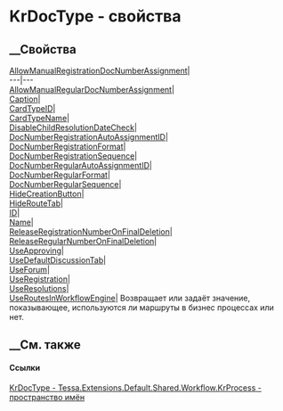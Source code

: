 # KrDocType - свойства
##  __Свойства
[AllowManualRegistrationDocNumberAssignment](P_Tessa_Extensions_Default_Shared_Workflow_KrProcess_KrDocType_AllowManualRegistrationDocNumberAssignment.htm)|  
---|---  
[AllowManualRegularDocNumberAssignment](P_Tessa_Extensions_Default_Shared_Workflow_KrProcess_KrDocType_AllowManualRegularDocNumberAssignment.htm)|  
[Caption](P_Tessa_Extensions_Default_Shared_Workflow_KrProcess_KrDocType_Caption.htm)|  
[CardTypeID](P_Tessa_Extensions_Default_Shared_Workflow_KrProcess_KrDocType_CardTypeID.htm)|  
[CardTypeName](P_Tessa_Extensions_Default_Shared_Workflow_KrProcess_KrDocType_CardTypeName.htm)|  
[DisableChildResolutionDateCheck](P_Tessa_Extensions_Default_Shared_Workflow_KrProcess_KrDocType_DisableChildResolutionDateCheck.htm)|  
[DocNumberRegistrationAutoAssignmentID](P_Tessa_Extensions_Default_Shared_Workflow_KrProcess_KrDocType_DocNumberRegistrationAutoAssignmentID.htm)|  
[DocNumberRegistrationFormat](P_Tessa_Extensions_Default_Shared_Workflow_KrProcess_KrDocType_DocNumberRegistrationFormat.htm)|  
[DocNumberRegistrationSequence](P_Tessa_Extensions_Default_Shared_Workflow_KrProcess_KrDocType_DocNumberRegistrationSequence.htm)|  
[DocNumberRegularAutoAssignmentID](P_Tessa_Extensions_Default_Shared_Workflow_KrProcess_KrDocType_DocNumberRegularAutoAssignmentID.htm)|  
[DocNumberRegularFormat](P_Tessa_Extensions_Default_Shared_Workflow_KrProcess_KrDocType_DocNumberRegularFormat.htm)|  
[DocNumberRegularSequence](P_Tessa_Extensions_Default_Shared_Workflow_KrProcess_KrDocType_DocNumberRegularSequence.htm)|  
[HideCreationButton](P_Tessa_Extensions_Default_Shared_Workflow_KrProcess_KrDocType_HideCreationButton.htm)|  
[HideRouteTab](P_Tessa_Extensions_Default_Shared_Workflow_KrProcess_KrDocType_HideRouteTab.htm)|  
[ID](P_Tessa_Extensions_Default_Shared_Workflow_KrProcess_KrDocType_ID.htm)|  
[Name](P_Tessa_Extensions_Default_Shared_Workflow_KrProcess_KrDocType_Name.htm)|  
[ReleaseRegistrationNumberOnFinalDeletion](P_Tessa_Extensions_Default_Shared_Workflow_KrProcess_KrDocType_ReleaseRegistrationNumberOnFinalDeletion.htm)|  
[ReleaseRegularNumberOnFinalDeletion](P_Tessa_Extensions_Default_Shared_Workflow_KrProcess_KrDocType_ReleaseRegularNumberOnFinalDeletion.htm)|  
[UseApproving](P_Tessa_Extensions_Default_Shared_Workflow_KrProcess_KrDocType_UseApproving.htm)|  
[UseDefaultDiscussionTab](P_Tessa_Extensions_Default_Shared_Workflow_KrProcess_KrDocType_UseDefaultDiscussionTab.htm)|  
[UseForum](P_Tessa_Extensions_Default_Shared_Workflow_KrProcess_KrDocType_UseForum.htm)|  
[UseRegistration](P_Tessa_Extensions_Default_Shared_Workflow_KrProcess_KrDocType_UseRegistration.htm)|  
[UseResolutions](P_Tessa_Extensions_Default_Shared_Workflow_KrProcess_KrDocType_UseResolutions.htm)|  
[UseRoutesInWorkflowEngine](P_Tessa_Extensions_Default_Shared_Workflow_KrProcess_KrDocType_UseRoutesInWorkflowEngine.htm)|
Возвращает или задаёт значение, показывающее, используются ли маршруты в
бизнес процессах или нет.  
## __См. также
#### Ссылки
[KrDocType -
](T_Tessa_Extensions_Default_Shared_Workflow_KrProcess_KrDocType.htm)
[Tessa.Extensions.Default.Shared.Workflow.KrProcess - пространство
имён](N_Tessa_Extensions_Default_Shared_Workflow_KrProcess.htm)
